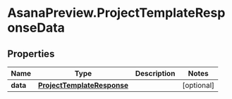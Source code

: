 # AsanaPreview.ProjectTemplateResponseData

## Properties
Name | Type | Description | Notes
------------ | ------------- | ------------- | -------------
**data** | [**ProjectTemplateResponse**](ProjectTemplateResponse.md) |  | [optional] 
